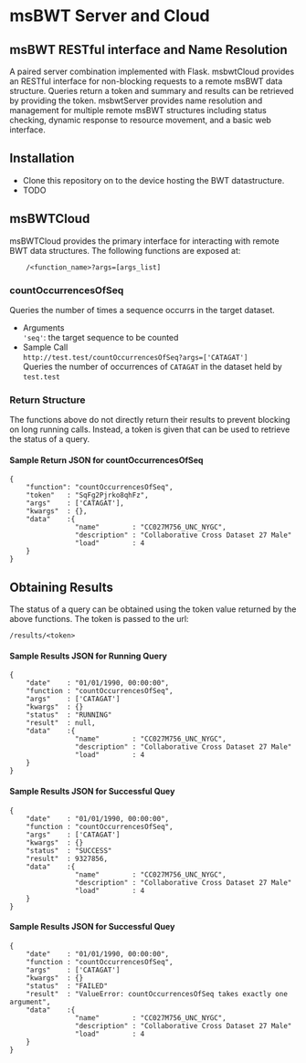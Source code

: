 # msBWT Server and Cloud


## msBWT RESTful interface and Name Resolution

A paired server combination implemented with Flask. msbwtCloud provides an RESTful interface for non-blocking requests to a remote msBWT data structure. Queries return a token and summary and results can be retrieved by providing the token. msbwtServer provides name resolution and management for multiple remote msBWT structures including status checking, dynamic response to resource movement, and a basic web interface.

## Installation 
- Clone this repository on to the device hosting the BWT datastructure.
- TODO

## msBWTCloud

msBWTCloud provides the primary interface for interacting with remote BWT data structures. The following functions are exposed at:
```
    /<function_name>?args=[args_list]
```

### countOccurrencesOfSeq
Queries the number of times a sequence occurrs in the target dataset.

- Arguments  
    `'seq'`: the target sequence to be counted
- Sample Call  
`http://test.test/countOccurrencesOfSeq?args=['CATAGAT']`  
Queries the number of occurrences of `CATAGAT` in the dataset held by `test.test`
 
### Return Structure
The functions above do not directly return their results to prevent blocking on long running calls. Instead, a token is given that can be used to retrieve the status of a query.  
#### Sample Return JSON for countOccurrencesOfSeq
```
{
    "function": "countOccurrencesOfSeq",
    "token"   : "SqFg2Pjrko8qhFz",
    "args"    : ['CATAGAT'],
    "kwargs"  : {},
    "data"    :{
                "name"        : "CC027M756_UNC_NYGC",
                "description" : "Collaborative Cross Dataset 27 Male"
                "load"        : 4
    }
}
```

## Obtaining Results
The status of a query can be obtained using the token value returned by the above functions. The token is passed to the url:  
```
/results/<token>
```
#### Sample Results JSON for Running Query
```
{
    "date"    : "01/01/1990, 00:00:00",
    "function : "countOccurrencesOfSeq",
    "args"    : ['CATAGAT']
    "kwargs"  : {}
    "status"  : "RUNNING"
    "result"  : null,
    "data"    :{
                "name"        : "CC027M756_UNC_NYGC",
                "description" : "Collaborative Cross Dataset 27 Male"
                "load"        : 4
    }
}
```
#### Sample Results JSON for Successful Quey
```
{
    "date"    : "01/01/1990, 00:00:00",
    "function : "countOccurrencesOfSeq",
    "args"    : ['CATAGAT']
    "kwargs"  : {}
    "status"  : "SUCCESS"
    "result"  : 9327856,
    "data"    :{
                "name"        : "CC027M756_UNC_NYGC",
                "description" : "Collaborative Cross Dataset 27 Male"
                "load"        : 4
    }
}
```

#### Sample Results JSON for Successful Quey
```
{
    "date"    : "01/01/1990, 00:00:00",
    "function : "countOccurrencesOfSeq",
    "args"    : ['CATAGAT']
    "kwargs"  : {}
    "status"  : "FAILED"
    "result"  : "ValueError: countOccurrencesOfSeq takes exactly one argument",
    "data"    :{
                "name"        : "CC027M756_UNC_NYGC",
                "description" : "Collaborative Cross Dataset 27 Male"
                "load"        : 4
    }
}
```





